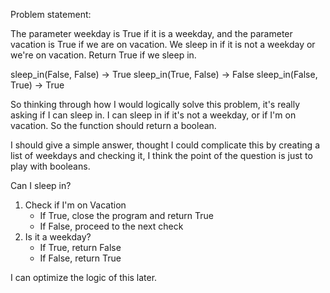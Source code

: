 Problem statement:

The parameter weekday is True if it is a weekday, and the parameter vacation is True if we are on vacation. We sleep in if it is not a weekday or we're on vacation. Return True if we sleep in.

sleep_in(False, False) → True
sleep_in(True, False) → False
sleep_in(False, True) → True

So thinking through how I would logically solve this problem, it's really asking if I can sleep in. I can sleep in if it's not a weekday, or if I'm on vacation. So the function should return a boolean.

I should give a simple answer, thought I could complicate this by creating a list of weekdays and checking it, I think the point of the question is just to play with booleans.

Can I sleep in?

1. Check if I'm on Vacation
    - If True, close the program and return True
    - If False, proceed to the next check
2. Is it a weekday?
    - If True, return False
    - If False, return True
    
I can optimize the logic of this later.
